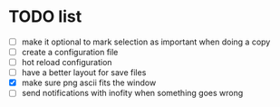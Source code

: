 # TODO list

- [ ] make it optional to mark selection as important when doing a copy
- [ ] create a configuration file
- [ ] hot reload configuration
- [ ] have a better layout for save files
- [X] make sure png ascii fits the window
- [ ] send notifications with inofity when something goes wrong
